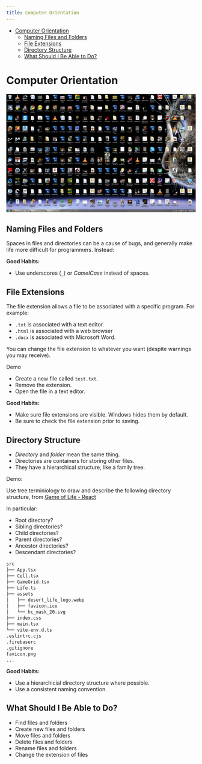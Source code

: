 ```yaml
---
title: Computer Orientation
---
```


- [Computer Orientation](#computer-orientation)
  - [Naming Files and Folders](#naming-files-and-folders)
  - [File Extensions](#file-extensions)
  - [Directory Structure](#directory-structure)
  - [What Should I Be Able to Do?](#what-should-i-be-able-to-do)

# Computer Orientation

![Messy Desktop](images/messy_desktop.png)

## Naming Files and Folders

Spaces in files and directories can be a cause of bugs, and generally make life more difficult for programmers. Instead:

**Good Habits:**

- Use underscores (`_`) or _CamelCase_ instead of spaces.

## File Extensions

The file extension allows a file to be associated with a specific program. For example:

- `.txt` is associated with a text editor.
- `.html` is associated with a web browser
- `.docx` is associated with Microsoft Word.

You can change the file extension to whatever you want (despite warnings you may receive).

<p class="demo">Demo</p>

- Create a new file called `test.txt`.
- Remove the extension.
- Open the file in a text editor.

**Good Habits:**

- Make sure file extensions are visible. Windows hides them by default.
- Be sure to check the file extension prior to saving.

## Directory Structure

- _Directory_ and _folder_ mean the same thing.
- Directories are containers for storing other files.
- They have a hierarchical structure, like a family tree.

<p class="demo">Demo:</p>

Use tree terminiology to draw and describe the following directory structure, from [Game of Life - React](https://github.com/mpjovanovich/life_react)

In particular:

- Root directory?
- Sibling directories?
- Child directories?
- Parent directories?
- Ancestor directories?
- Descendant directories?

```
src
├── App.tsx
├── Cell.tsx
├── GameGrid.tsx
├── Life.ts
├── assets
│   ├── desert_life_logo.webp
│   ├── favicon.ico
│   └── hc_mask_20.svg
├── index.css
├── main.tsx
└── vite-env.d.ts
.eslintrc.cjs
.firebaserc
.gitignore
favicon.png
...
```

**Good Habits:**

- Use a hierarchicial directory structure where possible.
- Use a consistent naming convention.

## What Should I Be Able to Do?

- Find files and folders
- Create new files and folders
- Move files and folders
- Delete files and folders
- Rename files and folders
- Change the extension of files
